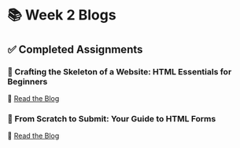 # 📚 Week 2 Blogs

## ✅ Completed Assignments

### 🔹 Crafting the Skeleton of a Website: HTML Essentials for Beginners

🔗 [Read the Blog](https://beginners-guide-to-html.hashnode.dev/crafting-the-skeleton-of-a-website-html-essentials-for-beginners)

### 🔹 From Scratch to Submit: Your Guide to HTML Forms

🔗 [Read the Blog](https://basics-of-html-forms.hashnode.dev/from-scratch-to-submit-your-guide-to-html-forms)
